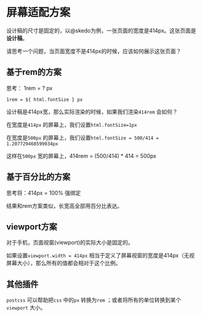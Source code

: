 # 屏幕适配方案



设计稿的尺寸是固定的，以@skedo为例，一张页面的宽度是414px。这张页面是**设计稿**。

请思考一个问题，当页面宽度不是414px的时候，应该如何展示这张页面？

## 基于rem的方案

思考： 1rem = ? px 

```tsx
1rem = ${ html.fontSize } px
```

设计稿是414px宽，那么实际渲染的时候，如果我们渲染`414rem` 会如何？

在宽度是`414px` 的屏幕上，我们设置`html.fontSize=1px`

在宽度是`500px` 的屏幕上，我们设置`html.fontSize = 500/414 = 1.207729468599034px` 

这样在`500px` 宽的屏幕上，414rem = (500/414) * 414 = 500px

## 基于百分比的方案

思考将：414px = 100% 强绑定

结果和rem方案类似，长宽高全部用百分比表达。

## viewport方案

对于手机，页面视窗(viewport)的实际大小是固定的。 

如果设置`viewport.width = 414px` 相当于定义了屏幕视窗的宽度是414px（无视屏幕大小），那么所有的值都会相对于这个比例。



## 其他插件

`postcss` 可以帮助把`css` 中的`px` 转换为`rem` ；或者将所有的单位转换到某个`viewport` 大小。 




